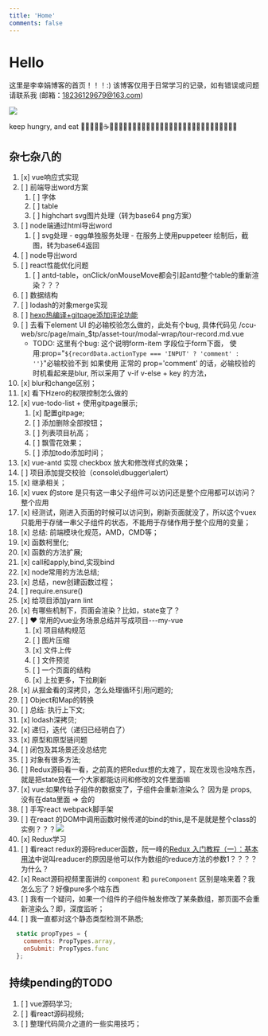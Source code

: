 ```yaml
---
title: 'Home'
comments: false
---
```


<script async defer src="https://buttons.github.io/buttons.js"></script>

# Hello

这里是李幸娟博客的首页！！！:)
该博客仅用于日常学习的记录，如有错误或问题请联系我 (邮箱：18236129679@163.com)


<img src='/Blog/images/home-banner.svg' />


keep hungry, and eat 🥤🐂🍔🍗🍰☕️🍉🍒🍦🍭🌽🍓🍇🥬🥒🥕🥞🧇🥓🥩🍖🌭🍕🥙🌮🥗🥘🍝🍣🍱🍥🍧🍨🧁




## 杂七杂八的

<!-- 1.  [ ]  如果一个网络请求函数，在项目静态资源刚一加载的时候执行，然后将返回值赋值给了 -->
1.  [x]  vue响应式实现
2.  [ ]  前端导出word方案
    1.  [ ]  字体
    2.  [ ]  table
    3.  [ ]  highchart svg图片处理（转为base64 png方案）
3.  [ ] node端通过html导出word
    1.  [ ]  svg处理 - egg单独服务处理 - 在服务上使用puppeteer 绘制后，截图，转为base64返回
4.  [ ]  node导出word
5.  [ ]  react性能优化问题
    1.  [ ]  antd-table，onClick/onMouseMove都会引起antd整个table的重新渲染？？？
6.  [ ]  数据结构
7.  [ ]  lodash的对象merge实现
8.  [ ]  [hexo热编译+gitpage添加评论功能](https://segmentfault.com/a/1190000016267344)
9.  [ ]  去看下element UI 的必输校验怎么做的，此处有个bug, 具体代码见 /ccu-web/src/page/main_$tp/asset-tour/modal-wrap/tour-record.md.vue
    - TODO: 这里有个bug:
      这个说明form-item 字段位于form下面，
      使用:prop="`${recordData.actionType === 'INPUT' ? 'comment' : ''}`"必输校验不到
      如果使用 正常的 prop='comment' 的话，必输校验的时机看起来是blur,
      所以采用了 v-if v-else + key 的方法，
10. [x]  blur和change区别；
11. [x]  看下Hzero的权限控制怎么做的
12. [x]  vue-todo-list + 使用gitpage展示;
    1.  [x]  配置gitpage;
    2.  [ ]  添加删除全部按钮；
    3.  [ ]  列表项目杭高；
    4.  [ ]  飘雪花效果；
    5.  [ ]  添加todo添加时间；
13. [x]  vue-antd 实现 checkbox 放大和修改样式的效果；
14. [ ]  项目添加提交校验（console\dbugger\alert）
15. [x]  继承相关；
16. [x]  vuex 的store 是只有这一串父子组件可以访问还是整个应用都可以访问？整个应用
   1. [x]  经测试，刚进入页面的时候可以访问到，刷新页面就没了，所以这个vuex只能用于存储一串父子组件的状态，不能用于存储作用于整个应用的变量；
17. [x]  总结: 前端模块化规范，AMD，CMD等；
18. [x]  函数柯里化;
19. [x]  函数的方法扩展;
20. [x]  call和apply,bind,实现bind
21. [x]  node常用的方法总结;
22. [x]  总结，new创建函数过程；
23. [ ]  require.ensure()
24. [x]  给项目添加yarn lint
25. [x]  有哪些机制下，页面会渲染？比如，state变了？
26. [ ]  ❤️ 常用的vue业务场景总结并写成项目---my-vue
    1. [x]  项目结构规范
    2. [ ]  图片压缩
    3. [x]  文件上传
    4. [ ]  文件预览
    5. [ ]  一个页面的结构
    6. [x]  上拉更多，下拉刷新
27. [x]  从掘金看的深拷贝，怎么处理循环引用问题的;
28. [ ]  Object和Map的转换
29. [ ]  总结: 执行上下文;
30. [x]  lodash深拷贝;
31. [x]  递归，迭代（递归已经明白了）
32. [x]  原型和原型链问题
33. [ ]  闭包及其场景还没总结完
34. [ ]  对象有很多方法;
35. [ ]  Redux源码看一看，之前真的把Redux想的太难了，现在发现也没啥东西，就是把state放在一个大家都能访问和修改的文件里面嘛
36. [x]  vue:如果传给子组件的数据变了，子组件会重新渲染么？ 因为是 props, 没有在data里面 => 会的
37. [ ]  手写react webpack脚手架
38. [ ]  在react 的DOM中调用函数时候传递的bind的this,是不是就是整个class的实例？？？<img src='/Blog/images/react调用函数传递的this.png'>
39. [x]  Redux学习
40. [ ]  看react redux的源码reducer函数，阮一峰的[Redux 入门教程（一）：基本用法](http://www.ruanyifeng.com/blog/2016/09/redux_tutorial_part_one_basic_usages.html)中说叫readucer的原因是他可以作为数组的reduce方法的参数1？？？？为什么？
41. [x]  React源码视频里面讲的 `component` 和 `pureComponent` 区别是啥来着？我怎么忘了？好像pure多个啥东西
42. [ ]  我有一个疑问，如果一个组件的子组件触发修改了某条数组，那页面不会重新渲染么？即，深度监听；
43. [ ]  我一直都对这个静态类型检测不熟悉;

```javascript
  static propTypes = {
    comments: PropTypes.array,
    onSubmit: PropTypes.func
  };
```




## 持续pending的TODO

1. [ ]  vue源码学习;
2. [ ]  看react源码视频;
3. [ ]  整理代码简介之道的一些实用技巧；